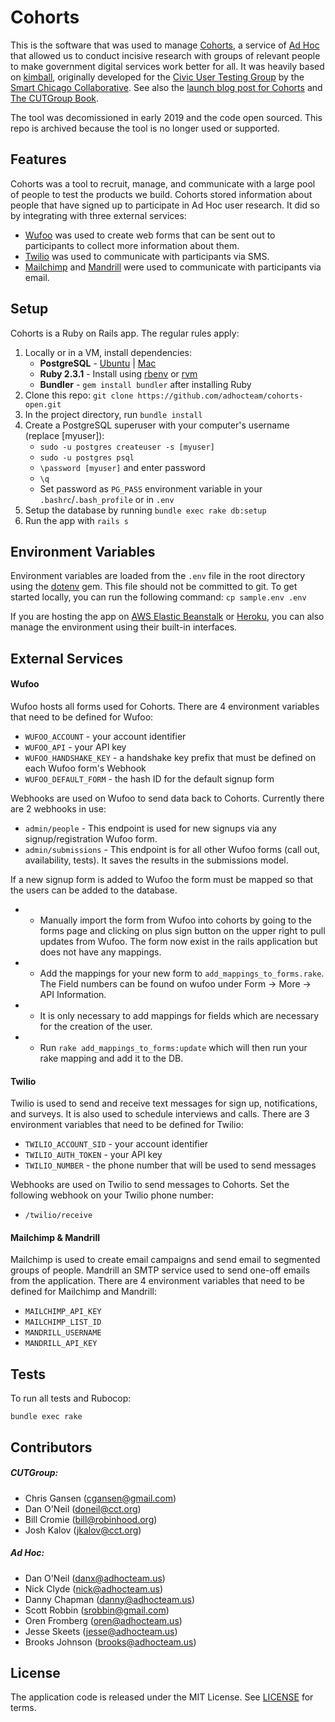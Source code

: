 Cohorts
=====

This is the software that was used to manage [Cohorts](https://cohortsfeedback.com/), a service of [Ad Hoc](https://adhoc.team/) that allowed us to conduct incisive research with groups of relevant people to make government digital services work better for all. It was heavily based on [kimball](https://github.com/smartchicago/kimball), originally developed for the [Civic User Testing Group](http://www.cutgroup.org/) by the [Smart Chicago Collaborative](http://www.smartchicagocollaborative.org/). See also the [launch blog post for Cohorts](https://adhocteam.us/2017/03/13/cohorts-launch/) and [The CUTGroup Book](http://www.cutgroupbook.org/).

The tool was decomissioned in early 2019 and the code open sourced. This repo is archived because the tool is no longer used or supported.

Features
-----

Cohorts was a tool to recruit, manage, and communicate with a large pool of people to test the products we build. Cohorts stored information about people that have signed up to participate in Ad Hoc user research. It did so by integrating with three external services:
* [Wufoo](https://www.wufoo.com/) was used to create web forms that can be sent out to participants to collect more information about them.
* [Twilio](https://www.twilio.com/) was used to communicate with participants via SMS.
* [Mailchimp](https://mailchimp.com/) and [Mandrill](https://mandrillapp.com/) were used to communicate with participants via email.

Setup
-----
Cohorts is a Ruby on Rails app. The regular rules apply:

1. Locally or in a VM, install dependencies:
    * **PostgreSQL** - [Ubuntu](https://www.digitalocean.com/community/tutorials/how-to-install-and-use-postgresql-on-ubuntu-16-04) | [Mac](https://solidfoundationwebdev.com/blog/posts/how-to-install-postgresql-using-brew-on-osx)
    * **Ruby 2.3.1** - Install using [rbenv](https://github.com/rbenv/rbenv) or [rvm](https://rvm.io/rvm/install)
    * **Bundler** - `gem install bundler` after installing Ruby
2. Clone this repo: `git clone https://github.com/adhocteam/cohorts-open.git`
3. In the project directory, run `bundle install`
4. Create a PostgreSQL superuser with your computer's username (replace [myuser]):
	* `sudo -u postgres createuser -s [myuser]`
	* `sudo -u postgres psql`
	* `\password [myuser]`  and enter password
	* `\q`
	* Set password as `PG_PASS` environment variable in your `.bashrc`/`.bash_profile` or in `.env`
5. Setup the database by running `bundle exec rake db:setup`
6. Run the app with `rails s`

Environment Variables
-----
Environment variables are loaded from the `.env` file in the root directory using the [dotenv](https://github.com/bkeepers/dotenv) gem. This file should not be committed to git. To get started locally, you can run the following command: `cp sample.env .env`

If you are hosting the app on [AWS Elastic Beanstalk](https://aws.amazon.com/elasticbeanstalk/) or [Heroku](https://www.heroku.com/home), you can also manage the environment using their built-in interfaces.

External Services
-----

#### Wufoo

Wufoo hosts all forms used for Cohorts. There are 4 environment variables that need to be defined for Wufoo:
* `WUFOO_ACCOUNT` - your account identifier
* `WUFOO_API` - your API key
* `WUFOO_HANDSHAKE_KEY` - a handshake key prefix that must be defined on each Wufoo form's Webhook
* `WUFOO_DEFAULT_FORM` - the hash ID for the default signup form

Webhooks are used on Wufoo to send data back to Cohorts. Currently there are 2 webhooks in use:
* `admin/people` - This endpoint is used for new signups via any signup/registration Wufoo form.
* `admin/submissions` - This endpoint is for all other Wufoo forms (call out, availability, tests). It saves the results in the submissions model.

If a new signup form is added to Wufoo the form must be mapped so that the users can be added to the database.
* - Manually import the form from Wufoo into cohorts by going to the forms page and clicking on plus sign button on the upper right to pull updates from Wufoo. The form now exist in the rails application but does not have any mappings.
* - Add the mappings for your new form to `add_mappings_to_forms.rake`. The Field numbers can be found on wufoo under Form -> More -> API Information.
* - It is only necessary to add mappings for fields which are necessary for the creation of the user.
* - Run `rake add_mappings_to_forms:update` which will then run your rake mapping and add it to the DB.


#### Twilio

Twilio is used to send and receive text messages for sign up, notifications, and surveys. It is also used to schedule interviews and calls. There are 3 environment variables that need to be defined for Twilio:
* `TWILIO_ACCOUNT_SID` - your account identifier
* `TWILIO_AUTH_TOKEN` - your API key
* `TWILIO_NUMBER` - the phone number that will be used to send messages

Webhooks are used on Twilio to send messages to Cohorts. Set the following webhook on your Twilio phone number:
* `/twilio/receive`

#### Mailchimp & Mandrill

Mailchimp is used to create email campaigns and send email to segmented groups of people. Mandrill an SMTP service used to send one-off emails from the application. There are 4 environment variables that need to be defined for Mailchimp and Mandrill:
* `MAILCHIMP_API_KEY`
* `MAILCHIMP_LIST_ID`
* `MANDRILL_USERNAME`
* `MANDRILL_API_KEY`

Tests
-----
To run all tests and Rubocop:
```
bundle exec rake
```

Contributors
------------
##### CUTGroup:
* Chris Gansen (cgansen@gmail.com)
* Dan O'Neil (doneil@cct.org)
* Bill Cromie (bill@robinhood.org)
* Josh Kalov (jkalov@cct.org)

##### Ad Hoc:
* Dan O'Neil (danx@adhocteam.us)
* Nick Clyde (nick@adhocteam.us)
* Danny Chapman (danny@adhocteam.us)
* Scott Robbin (srobbin@gmail.com)
* Oren Fromberg (oren@adhocteam.us)
* Jesse Skeets (jesse@adhocteam.us)
* Brooks Johnson (brooks@adhocteam.us)

License
-------

The application code is released under the MIT License. See [LICENSE](LICENSE.md) for terms.
